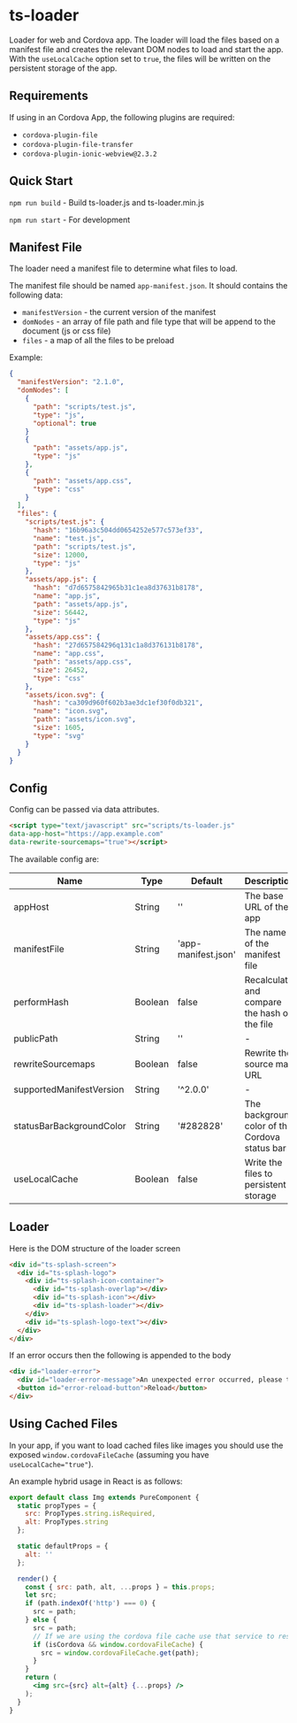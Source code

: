 # ts-loader
Loader for web and Cordova app. The loader will load the files based on a manifest file and creates the relevant DOM nodes to load and start the app. With the `useLocalCache` option set to `true`, the files will be written on the persistent storage of the app.

## Requirements

If using in an Cordova App, the following plugins are required:

- `cordova-plugin-file`
- `cordova-plugin-file-transfer`
- `cordova-plugin-ionic-webview@2.3.2`

## Quick Start

`npm run build` - Build ts-loader.js and ts-loader.min.js

`npm run start` - For development

## Manifest File
The loader need a manifest file to determine what files to load.

The manifest file should be named `app-manifest.json`. It should contains the following data:

- `manifestVersion` - the current version of the manifest
- `domNodes` - an array of file path and file type that will be append to the document (js or css file)
- `files` - a map of all the files to be preload

Example:
```json
{
  "manifestVersion": "2.1.0",
  "domNodes": [
    {
      "path": "scripts/test.js",
      "type": "js",
      "optional": true
    }
    {
      "path": "assets/app.js",
      "type": "js"
    },
    {
      "path": "assets/app.css",
      "type": "css"
    }
  ],
  "files": {
    "scripts/test.js": {
      "hash": "16b96a3c504dd0654252e577c573ef33",
      "name": "test.js",
      "path": "scripts/test.js",
      "size": 12000,
      "type": "js"
    },
    "assets/app.js": {
      "hash": "d7d6575842965b31c1ea8d37631b8178",
      "name": "app.js",
      "path": "assets/app.js",
      "size": 56442,
      "type": "js"
    },
    "assets/app.css": {
      "hash": "27d657584296q131c1a8d376131b8178",
      "name": "app.css",
      "path": "assets/app.css",
      "size": 26452,
      "type": "css"
    },
    "assets/icon.svg": {
      "hash": "ca309d960f602b3ae3dc1ef30f0db321",
      "name": "icon.svg",
      "path": "assets/icon.svg",
      "size": 1605,
      "type": "svg"
    }
  }
}
```

## Config
Config can be passed via data attributes.

```html
<script type="text/javascript" src="scripts/ts-loader.js"
data-app-host="https://app.example.com"
data-rewrite-sourcemaps="true"></script>
```
The available config are:

Name | Type | Default | Description
------------ | ------------- | ------------- | -------------
appHost | String | '' | The base URL of the app |
manifestFile | String | 'app-manifest.json' | The name of the manifest file |
performHash | Boolean | false | Recalculate and compare the hash of the file |
publicPath | String | '' | - |
rewriteSourcemaps | Boolean | false | Rewrite the source map URL |
supportedManifestVersion | String | '^2.0.0' | - |
statusBarBackgroundColor | String | '#282828' | The background color of the Cordova status bar |
useLocalCache | Boolean | false | Write the files to persistent storage |

## Loader
Here is the DOM structure of the loader screen

``` html
<div id="ts-splash-screen">
  <div id="ts-splash-logo">
    <div id="ts-splash-icon-container">
      <div id="ts-splash-overlap"></div>
      <div id="ts-splash-icon"></div>
      <div id="ts-splash-loader"></div>
    </div>
    <div id="ts-splash-logo-text"></div>
  </div>
</div>
```

If an error occurs then the following is appended to the body

``` html
<div id="loader-error">
  <div id="loader-error-message">An unexpected error occurred, please try again.</div>
  <button id="error-reload-button">Reload</button>
</div>
```

## Using Cached Files

In your app, if you want to load cached files like images you should use the exposed `window.cordovaFileCache` (assuming you have `useLocalCache="true"`).

An example hybrid usage in React is as follows:

```jsx
export default class Img extends PureComponent {
  static propTypes = {
    src: PropTypes.string.isRequired,
    alt: PropTypes.string
  };

  static defaultProps = {
    alt: ''
  };

  render() {
    const { src: path, alt, ...props } = this.props;
    let src;
    if (path.indexOf('http') === 0) {
      src = path;
    } else {
      src = path;
      // If we are using the cordova file cache use that service to resolve the relative url
      if (isCordova && window.cordovaFileCache) {
        src = window.cordovaFileCache.get(path);
      }
    }
    return (
      <img src={src} alt={alt} {...props} />
    );
  }
}
```
